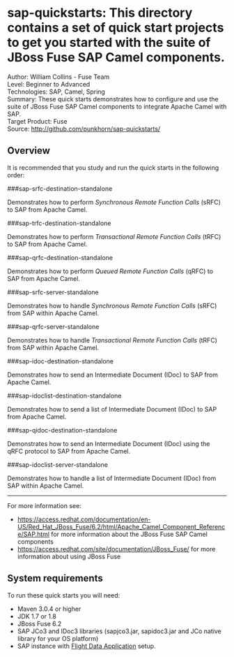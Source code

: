 sap-quickstarts: This directory contains a set of quick start projects to get you started with the suite of JBoss Fuse SAP Camel components.
=======================================================================================================================
Author: William Collins - Fuse Team  
Level: Beginner to Advanced  
Technologies: SAP, Camel, Spring  
Summary: These quick starts demonstrates how to configure and use the suite of JBoss Fuse SAP Camel components to integrate Apache Camel with SAP.       
Target Product: Fuse  
Source: <http://github.com/punkhorn/sap-quickstarts/>  

Overview  
--------  

It is recommended that you study and run the quick starts in the following order:  

###sap-srfc-destination-standalone  

Demonstrates how to perform *Synchronous Remote Function Calls* (sRFC) to SAP from Apache Camel.   

###sap-trfc-destination-standalone  

Demonstrates how to perform *Transactional Remote Function Calls* (tRFC) to SAP from Apache Camel.   

###sap-qrfc-destination-standalone  

Demonstrates how to perform *Queued Remote Function Calls* (qRFC) to SAP from Apache Camel.   

###sap-srfc-server-standalone  

Demonstrates how to handle *Synchronous Remote Function Calls* (sRFC) from SAP within Apache Camel.   
  
###sap-qrfc-server-standalone  

Demonstrates how to handle *Transactional Remote Function Calls* (tRFC) from SAP within Apache Camel.   

###sap-idoc-destination-standalone   

Demonstrates how to send an Intermediate Document (IDoc) to SAP from Apache Camel.   

###sap-idoclist-destination-standalone   

Demonstrates how to send a list of Intermediate Document (IDoc) to SAP from Apache Camel.   

###sap-qidoc-destination-standalone   

Demonstrates how to send an Intermediate Document (IDoc) using the qRFC protocol to SAP from Apache Camel.   

###sap-idoclist-server-standalone   

Demonstrates how to handle a list of Intermediate Document (IDoc) from SAP within Apache Camel.   

-----
For more information see:

* <https://access.redhat.com/documentation/en-US/Red_Hat_JBoss_Fuse/6.2/html/Apache_Camel_Component_Reference/SAP.html> for more information about the JBoss Fuse SAP Camel components 
* <https://access.redhat.com/site/documentation/JBoss_Fuse/> for more information about using JBoss Fuse

System requirements
-------------------

To run these quick starts you will need:

* Maven 3.0.4 or higher
* JDK 1.7 or 1.8
* JBoss Fuse 6.2
* SAP JCo3 and IDoc3 libraries (sapjco3.jar, sapidoc3.jar and JCo native library for your OS platform)
* SAP instance with [Flight Data Application](http://help.sap.com/saphelp_erp60_sp/helpdata/en/db/7c623cf568896be10000000a11405a/content.htm) setup.



  
  